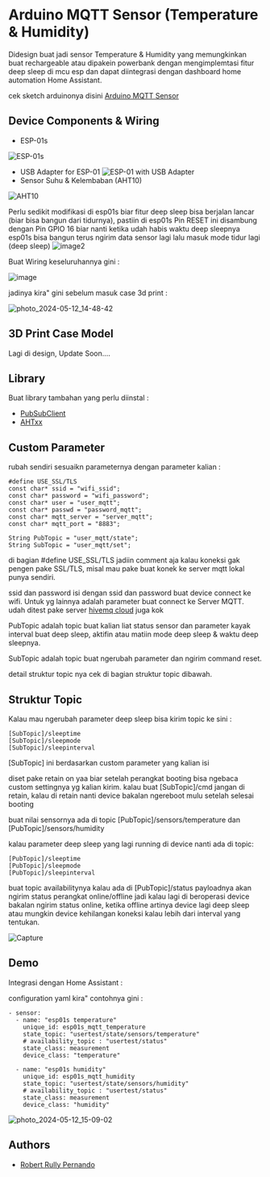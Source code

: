 
# Arduino MQTT Sensor (Temperature & Humidity) 

Didesign buat jadi sensor Temperature & Humidity yang memungkinkan buat rechargeable atau dipakein powerbank dengan mengimplemtasi fitur deep sleep di mcu esp dan dapat diintegrasi dengan dashboard home automation Home Assistant.

cek sketch arduinonya disini [Arduino MQTT Sensor](https://github.com/robertrullyp/ArduinoMQTTSensorAHTxxDeepSleep/blob/main/src/main.cpp)
## Device Components & Wiring

- ESP-01s

![ESP-01s](https://www.makerstore.com.au/wp-content/uploads/2017/09/ELEC-ESP01S-01-324x324.jpg)
- USB Adapter for ESP-01
![ESP-01 with USB Adapter](https://m.media-amazon.com/images/I/61bh6KPmE+L._AC_UF894,1000_QL80_.jpg)
- Sensor Suhu & Kelembaban (AHT10)

![AHT10](https://ezmation.com/101-medium_default/aht10-temperature-and-humidity-sensor-i2c.jpg)

Perlu sedikit modifikasi di esp01s biar fitur deep sleep bisa berjalan lancar (biar bisa bangun dari tidurnya), pastiin di esp01s Pin RESET ini disambung dengan Pin GPIO 16 biar nanti ketika udah habis waktu deep sleepnya esp01s bisa bangun terus ngirim data sensor lagi lalu masuk mode tidur lagi (deep sleep)
![image2](https://github.com/robertrullyp/ArduinoMQTTSensorAHTxxDeepSleep/assets/12167355/f6bc99c0-6d6c-42e1-a3a7-b7baf7d3ec35) 

Buat Wiring keseluruhannya gini : 

![image](https://github.com/robertrullyp/ArduinoMQTTSensorAHTxxDeepSleep/assets/12167355/c16bbd88-71eb-4100-9b8f-4f677045fa3a)


jadinya kira" gini sebelum masuk case 3d print :

![photo_2024-05-12_14-48-42](https://github.com/robertrullyp/ArduinoMQTTSensorAHTxxDeepSleep/assets/12167355/4401051e-c555-4c1e-ae8a-24bbe9a0a27d)


## 3D Print Case Model

Lagi di design, Update Soon....

## Library

Buat library tambahan yang perlu diinstal :

- [PubSubClient](https://github.com/knolleary/pubsubclient)
- [AHTxx](https://github.com/enjoyneering/AHTxx)


## Custom Parameter

rubah sendiri sesuaikn parameternya dengan parameter kalian :

    #define USE_SSL/TLS
    const char* ssid = "wifi_ssid";
    const char* password = "wifi_password";
    const char* user = "user_mqtt";
    const char* passwd = "password_mqtt";
    const char* mqtt_server = "server_mqtt";
    const char* mqtt_port = "8883";
    
    String PubTopic = "user_mqtt/state";
    String SubTopic = "user_mqtt/set";

di bagian #define USE_SSL/TLS jadiin comment aja kalau koneksi gak pengen pake SSL/TLS, misal mau pake buat konek ke server mqtt lokal punya sendiri.

ssid dan password isi dengan ssid dan password buat device connect ke wifi. Untuk yg lainnya adalah parameter buat connect ke Server MQTT. udah ditest pake server [hivemq cloud](https://console.hivemq.cloud) juga kok

PubTopic adalah topic buat kalian liat status sensor dan parameter kayak interval buat deep sleep, aktifin atau matiin mode deep sleep & waktu deep sleepnya.

SubTopic adalah topic buat ngerubah parameter dan ngirim command reset.

detail struktur topic nya cek di bagian struktur topic dibawah.
## Struktur Topic


Kalau mau ngerubah parameter deep sleep bisa kirim topic ke sini :

    [SubTopic]/sleeptime
    [SubTopic]/sleepmode
    [SubTopic]/sleepinterval 

[SubTopic] ini berdasarkan custom parameter yang kalian isi

diset pake retain on yaa biar setelah perangkat booting bisa ngebaca custom settingnya yg kalian kirim.
kalau buat [SubTopic]/cmd jangan di retain, kalau di retain nanti device bakalan ngereboot mulu setelah selesai booting

buat nilai sensornya ada di topic [PubTopic]/sensors/temperature dan [PubTopic]/sensors/humidity

kalau parameter deep sleep yang lagi running di device nanti ada di topic:

    [PubTopic]/sleeptime
    [PubTopic]/sleepmode
    [PubTopic]/sleepinterval

buat topic availabilitynya kalau ada di [PubTopic]/status payloadnya akan ngirim status perangkat online/offline jadi kalau lagi di beroperasi device bakalan ngirim status online, ketika offline artinya device lagi deep sleep atau mungkin device kehilangan koneksi kalau lebih dari interval yang tentukan.

![Capture](https://github.com/robertrullyp/ArduinoMQTTSensorAHTxxDeepSleep/assets/12167355/bc355c2a-be5a-4b66-8620-9dc19ea86a47)


## Demo

Integrasi dengan Home Assistant :

configuration yaml kira" contohnya gini :

    - sensor:
      - name: "esp01s temperature"
        unique_id: esp01s_mqtt_temperature
        state_topic: "usertest/state/sensors/temperature"
        # availability_topic : "usertest/status"
        state_class: measurement
        device_class: "temperature"
      
      - name: "esp01s humidity"
        unique_id: esp01s_mqtt_humidity
        state_topic: "usertest/state/sensors/humidity"
        # availability_topic : "usertest/status"
        state_class: measurement
        device_class: "humidity"

![photo_2024-05-12_15-09-02](https://github.com/robertrullyp/ArduinoMQTTSensorAHTxxDeepSleep/assets/12167355/f78976de-d4cd-4d7a-a4a0-25eeff3e9049)



## Authors

- [Robert Rully Pernando](https://github.com/robertrullyp)

